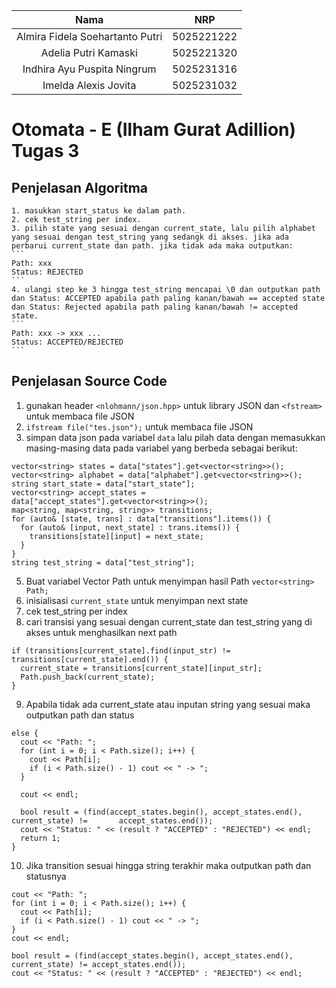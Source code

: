   | Nama                      | NRP        |
  |:-------------------------:|:----------:|
  | Almira Fidela Soehartanto Putri | 5025221222 |
  | Adelia Putri Kamaski        | 5025221320 |
  | Indhira Ayu Puspita Ningrum | 5025231316 |
  | Imelda Alexis Jovita  | 5025231032 |
  
  # Otomata - E (Ilham Gurat Adillion) Tugas 3

  ## Penjelasan Algoritma
    1. masukkan start_status ke dalam path.
    2. cek test_string per index.
    3. pilih state yang sesuai dengan current_state, lalu pilih alphabet yang sesuai dengan test_string yang sedangk di akses. jika ada perbarui current_state dan path. jika tidak ada maka outputkan:
    ```
    Path: xxx
    Status: REJECTED
    ```
    4. ulangi step ke 3 hingga test_string mencapai \0 dan outputkan path dan Status: ACCEPTED apabila path paling kanan/bawah == accepted state dan Status: Rejected apabila path paling kanan/bawah != accepted state.
    ```
    Path: xxx -> xxx ...
    Status: ACCEPTED/REJECTED
    ```
  ## Penjelasan Source Code
  1. gunakan header `<nlohmann/json.hpp>` untuk library JSON dan `<fstream>` untuk membaca file JSON
  2. `ifstream file("tes.json");` untuk membaca file JSON
  4. simpan data json pada variabel `data` lalu pilah data dengan memasukkan masing-masing data pada variabel yang berbeda sebagai berikut:
```
vector<string> states = data["states"].get<vector<string>>();
vector<string> alphabet = data["alphabet"].get<vector<string>>();
string start_state = data["start_state"];
vector<string> accept_states = data["accept_states"].get<vector<string>>();
map<string, map<string, string>> transitions;
for (auto& [state, trans] : data["transitions"].items()) {
  for (auto& [input, next_state] : trans.items()) {
    transitions[state][input] = next_state;
  }
}
string test_string = data["test_string"];
```
  5. Buat variabel Vector Path untuk menyimpan hasil Path `vector<string> Path;`
  6.  inisialisasi `current_state` untuk menyimpan next state
  7.  cek test_string per index
  8.  cari transisi yang sesuai dengan current_state dan test_string yang di akses untuk menghasilkan next path
```
if (transitions[current_state].find(input_str) != transitions[current_state].end()) {
  current_state = transitions[current_state][input_str];
  Path.push_back(current_state);
}
```
  9. Apabila tidak ada current_state atau inputan string yang sesuai maka outputkan path dan status
```
else {
  cout << "Path: ";
  for (int i = 0; i < Path.size(); i++) {
    cout << Path[i];
    if (i < Path.size() - 1) cout << " -> ";
  }

  cout << endl;

  bool result = (find(accept_states.begin(), accept_states.end(), current_state) !=       accept_states.end());
  cout << "Status: " << (result ? "ACCEPTED" : "REJECTED") << endl;
  return 1;
}
```
  10. Jika transition sesuai hingga string terakhir maka outputkan path dan statusnya
```
cout << "Path: ";
for (int i = 0; i < Path.size(); i++) {
  cout << Path[i];
  if (i < Path.size() - 1) cout << " -> ";
}
cout << endl;

bool result = (find(accept_states.begin(), accept_states.end(), current_state) != accept_states.end());
cout << "Status: " << (result ? "ACCEPTED" : "REJECTED") << endl;
```

      
